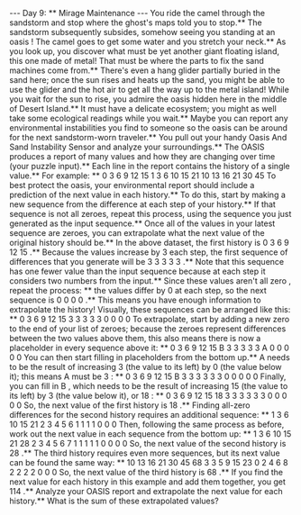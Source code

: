 --- Day 9: ** Mirage Maintenance ---
You ride the camel through the sandstorm and stop where the ghost's maps told you to stop.**
The sandstorm subsequently subsides, somehow seeing you standing at an
oasis
!
The camel goes to get some water and you stretch your neck.** As you look up, you discover what must be yet another giant floating island, this one made of metal! That must be where the
parts to fix the sand machines
come from.**
There's even a
hang glider
partially buried in the sand here; once the sun rises and heats up the sand, you might be able to use the glider and the hot air to get all the way up to the metal island!
While you wait for the sun to rise, you admire the oasis hidden here in the middle of Desert Island.** It must have a delicate ecosystem; you might as well take some ecological readings while you wait.** Maybe you can report any environmental instabilities you find to someone so the oasis can be around for the next sandstorm-worn traveler.**
You pull out your handy
Oasis And Sand Instability Sensor
and analyze your surroundings.** The OASIS produces a report of many values and how they are changing over time (your puzzle input).** Each line in the report contains the
history
of a single value.** For example: **
0 3 6 9 12 15
1 3 6 10 15 21
10 13 16 21 30 45
To best protect the oasis, your environmental report should include a
prediction of the next value
in each history.** To do this, start by making a new sequence from the
difference at each step
of your history.** If that sequence is
not
all zeroes, repeat this process, using the sequence you just generated as the input sequence.** Once all of the values in your latest sequence are zeroes, you can extrapolate what the next value of the original history should be.**
In the above dataset, the first history is
0 3 6 9 12 15
.** Because the values increase by
3
each step, the first sequence of differences that you generate will be
3 3 3 3 3
.** Note that this sequence has one fewer value than the input sequence because at each step it considers two numbers from the input.** Since these values aren't
all zero
, repeat the process: ** the values differ by
0
at each step, so the next sequence is
0 0 0 0
.** This means you have enough information to extrapolate the history! Visually, these sequences can be arranged like this: **
0   3   6   9  12  15
  3   3   3   3   3
    0   0   0   0
To extrapolate, start by adding a new zero to the end of your list of zeroes; because the zeroes represent differences between the two values above them, this also means there is now a placeholder in every sequence above it: **
0   3   6   9  12  15
B
3   3   3   3   3
A
0   0   0   0
0
You can then start filling in placeholders from the bottom up.**
A
needs to be the result of increasing
3
(the value to its left) by
0
(the value below it); this means
A
must be
3
: **
0   3   6   9  12  15   B
  3   3   3   3
3
3
0   0   0   0
0
Finally, you can fill in
B
, which needs to be the result of increasing
15
(the value to its left) by
3
(the value below it), or
18
: **
0   3   6   9  12
15
18
3   3   3   3   3
3
0   0   0   0   0
So, the next value of the first history is
18
.**
Finding all-zero differences for the second history requires an additional sequence: **
1   3   6  10  15  21
  2   3   4   5   6
    1   1   1   1
      0   0   0
Then, following the same process as before, work out the next value in each sequence from the bottom up: **
1   3   6  10  15  21
28
2   3   4   5   6
7
1   1   1   1
1
0   0   0
0
So, the next value of the second history is
28
.**
The third history requires even more sequences, but its next value can be found the same way: **
10  13  16  21  30  45
68
3   3   5   9  15
23
0   2   4   6
8
2   2   2
2
0   0
0
So, the next value of the third history is
68
.**
If you find the next value for each history in this example and add them together, you get
114
.**
Analyze your OASIS report and extrapolate the next value for each history.**
What is the sum of these extrapolated values?